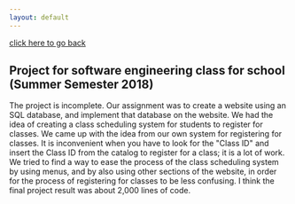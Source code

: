 ```yaml
---
layout: default
---
```


[click here to go back](./)

## Project for software engineering class for school (Summer Semester 2018)

The project is incomplete. Our assignment was to create a website using an SQL database, and implement that database on the website. We had the idea of creating a class scheduling system for students to register for classes. We came up with the idea from our own system for registering for classes. It is inconvenient when you have to look for the "Class ID" and insert the Class ID from the catalog to register for a class; it is a lot of work. We tried to find a way to ease the process of the class scheduling system by using menus, and by also using other sections of the website, in order for the process of registering for classes to be less confusing. I think the final project result was about 2,000 lines of code.

